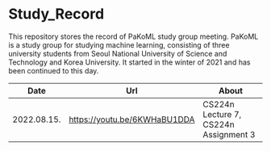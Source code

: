 # Study_Record

This repository stores the record of PaKoML study group meeting. 
PaKoML is a study group for studying machine learning, consisting of three university students from Seoul National University of Science and Technology and Korea University.
It started in the winter of 2021 and has been continued to this day.

|Date|Url|About|
|----|---|-----|
|2022.08.15.|https://youtu.be/6KWHaBU1DDA|CS224n Lecture 7, CS224n Assignment 3|
